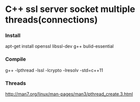 # C++ ssl server socket multiple threads(connections)

### Install
apt-get install openssl libssl-dev g++ bulid-essential

### Compile
g++ -lpthread -lssl -lcrypto -lresolv -std=c++11

### Threads
http://man7.org/linux/man-pages/man3/pthread_create.3.html
